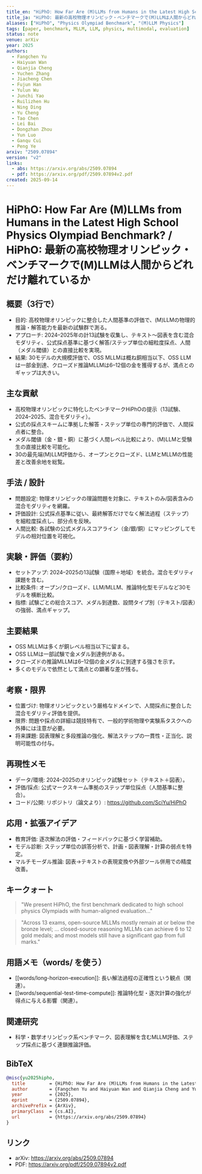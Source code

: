 ```yaml
---
title_en: "HiPhO: How Far Are (M)LLMs from Humans in the Latest High School Physics Olympiad Benchmark?"
title_ja: "HiPhO: 最新の高校物理オリンピック・ベンチマークで(M)LLMは人間からどれだけ離れているか"
aliases: ["HiPhO", "Physics Olympiad Benchmark", "(M)LLM Physics"]
tags: [paper, benchmark, MLLM, LLM, physics, multimodal, evaluation]
status: note
venue: arXiv
year: 2025
authors:
  - Fangchen Yu
  - Haiyuan Wan
  - Qianjia Cheng
  - Yuchen Zhang
  - Jiacheng Chen
  - Fujun Han
  - Yulun Wu
  - Junchi Yao
  - Ruilizhen Hu
  - Ning Ding
  - Yu Cheng
  - Tao Chen
  - Lei Bai
  - Dongzhan Zhou
  - Yun Luo
  - Ganqu Cui
  - Peng Ye
arxiv: "2509.07894"
version: "v2"
links:
  - abs: https://arxiv.org/abs/2509.07894
  - pdf: https://arxiv.org/pdf/2509.07894v2.pdf
created: 2025-09-14
---
```


# HiPhO: How Far Are (M)LLMs from Humans in the Latest High School Physics Olympiad Benchmark? / HiPhO: 最新の高校物理オリンピック・ベンチマークで(M)LLMは人間からどれだけ離れているか

## 概要（3行で）
- 目的: 高校物理オリンピックに整合した人間基準の評価で、(M)LLMの物理的推論・解答能力を最新の試験群で測る。
- アプローチ: 2024–2025年の計13試験を収集し、テキスト〜図表を含む混合モダリティ、公式採点基準に基づく解答/ステップ単位の細粒度採点、人間（メダル閾値）との直接比較を実現。
- 結果: 30モデルの大規模評価で、OSS MLLMは概ね銅相当以下、OSS LLMは一部金到達、クローズド推論MLLMは6–12個の金を獲得するが、満点とのギャップは大きい。

## 主な貢献
- 高校物理オリンピックに特化したベンチマークHiPhOの提示（13試験、2024–2025、混合モダリティ）。
- 公式の採点スキームに準拠した解答・ステップ単位の専門的評価で、人間採点者に整合。
- メダル閾値（金・銀・銅）に基づく人間レベル比較により、(M)LLMと受験生の直接比較を可能化。
- 30の最先端(M)LLM評価から、オープンとクローズド、LLMとMLLMの性能差と改善余地を総覧。

## 手法 / 設計
- 問題設定: 物理オリンピックの理論問題を対象に、テキストのみ/図表含みの混合モダリティを網羅。
- 評価設計: 公式採点基準に従い、最終解答だけでなく解法過程（ステップ）を細粒度採点し、部分点を反映。
- 人間比較: 各試験の公式メダルスコアライン（金/銀/銅）にマッピングしてモデルの相対位置を可視化。

## 実験・評価（要約）
- セットアップ: 2024–2025の13試験（国際＋地域）を統合。混合モダリティ課題を含む。
- 比較条件: オープン/クローズド、LLM/MLLM、推論特化型モデルなど30モデルを横断比較。
- 指標: 試験ごとの総合スコア、メダル到達数、設問タイプ別（テキスト/図表）の強弱、満点ギャップ。

## 主要結果
- OSS MLLMは多くが銅レベル相当以下に留まる。
- OSS LLMは一部試験で金メダル到達例がある。
- クローズドの推論MLLMは6–12個の金メダルに到達する強さを示す。
- 多くのモデルで依然として満点との顕著な差が残る。

## 考察・限界
- 位置づけ: 物理オリンピックという厳格なドメインで、人間採点に整合した混合モダリティ評価を提供。
- 限界: 問題や採点の詳細は競技特有で、一般的学術物理や実験系タスクへの外挿には注意が必要。
- 将来課題: 図表理解と多段推論の強化、解法ステップの一貫性・正当化、説明可能性の付与。

## 再現性メモ
- データ/環境: 2024–2025のオリンピック試験セット（テキスト＋図表）。
- 評価/採点: 公式マークスキーム準拠のステップ単位採点（人間基準に整合）。
- コード/公開: リポジトリ（論文より）: https://github.com/SciYu/HiPhO

## 応用・拡張アイデア
- 教育評価: 逐次解法の評価・フィードバックに基づく学習補助。
- モデル診断: ステップ単位の誤答分析で、計画・図表理解・計算の弱点を特定。
- マルチモーダル推論: 図表→テキストの表現変換や外部ツール併用での精度改善。

## キークォート
> "We present HiPhO, the first benchmark dedicated to high school physics Olympiads with human-aligned evaluation..."

> "Across 13 exams, open-source MLLMs mostly remain at or below the bronze level; ... closed-source reasoning MLLMs can achieve 6 to 12 gold medals; and most models still have a significant gap from full marks."

## 用語メモ（words/ を使う）
- [[words/long-horizon-execution]]: 長い解法過程の正確性という観点（関連）。
- [[words/sequential-test-time-compute]]: 推論特化型・逐次計算の強化が得点に与える影響（関連）。

## 関連研究
- 科学・数学オリンピック系ベンチマーク、図表理解を含むMLLM評価、ステップ採点に基づく連鎖推論評価。

## BibTeX
```bibtex
@misc{yu2025hipho,
  title         = {HiPhO: How Far Are (M)LLMs from Humans in the Latest High School Physics Olympiad Benchmark?},
  author        = {Fangchen Yu and Haiyuan Wan and Qianjia Cheng and Yuchen Zhang and Jiacheng Chen and Fujun Han and Yulun Wu and Junchi Yao and Ruilizhen Hu and Ning Ding and Yu Cheng and Tao Chen and Lei Bai and Dongzhan Zhou and Yun Luo and Ganqu Cui and Peng Ye},
  year          = {2025},
  eprint        = {2509.07894},
  archivePrefix = {ArXiv},
  primaryClass  = {cs.AI},
  url           = {https://arxiv.org/abs/2509.07894}
}
```

## リンク
- arXiv: https://arxiv.org/abs/2509.07894
- PDF: https://arxiv.org/pdf/2509.07894v2.pdf
